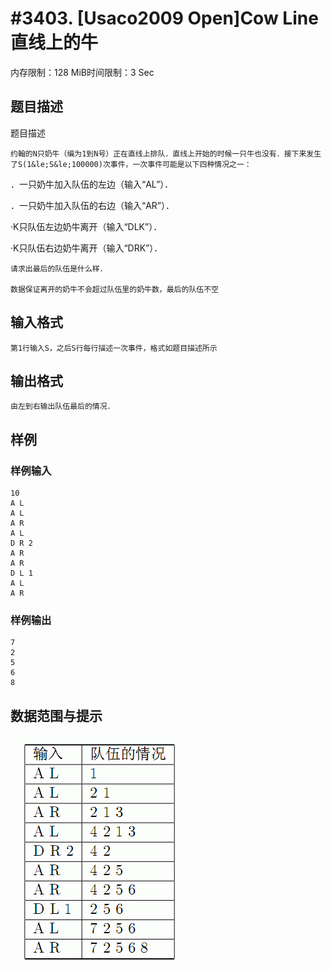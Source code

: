 # #3403. [Usaco2009 Open]Cow Line 直线上的牛

内存限制：128 MiB时间限制：3 Sec

## 题目描述

题目描述

    约翰的N只奶牛（编为1到N号）正在直线上排队．直线上开始的时候一只牛也没有．接下来发生了S(1&le;S&le;100000)次事件，一次事件可能是以下四种情况之一：

  ．一只奶牛加入队伍的左边（输入&ldquo;AL&rdquo;）．

  ．一只奶牛加入队伍的右边（输入&ldquo;AR&rdquo;）．

  &middot;K只队伍左边奶牛离开（输入&ldquo;DLK&rdquo;）．

  &middot;K只队伍右边奶牛离开（输入&ldquo;DRK&rdquo;）．

    请求出最后的队伍是什么样．

    数据保证离开的奶牛不会超过队伍里的奶牛数，最后的队伍不空

## 输入格式

    第1行输入S，之后S行每行描述一次事件，格式如题目描述所示

## 输出格式

 

    由左到右输出队伍最后的情况．

## 样例

### 样例输入

    
    10
    A L
    A L
    A R
    A L
    D R 2
    A R
    A R
    D L 1
    A L
    A R
    

### 样例输出

    
    7
    2
    5
    6
    8
    

## 数据范围与提示

![](upload/201401/af(2).jpg)
